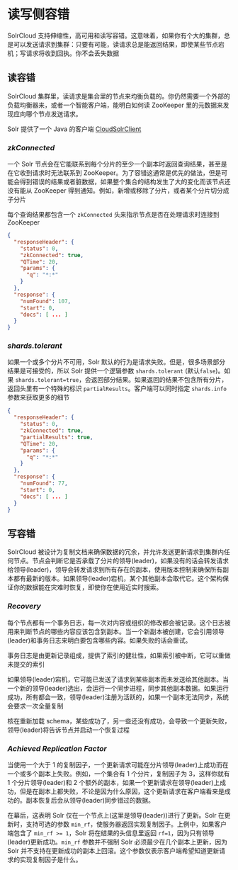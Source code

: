 # 读写侧容错

SolrCloud 支持伸缩性，高可用和读写容错。这意味着，如果你有个大的集群，总是可以发送请求到集群：只要有可能，读请求总是能返回结果，即使某些节点宕机；写请求将收到回执。你不会丢失数据

## 读容错

SolrCloud 集群里，读请求是集合里的节点来均衡负载的。你仍然需要一个外部的负载均衡器来，或者一个智能客户端，能明白如何读 ZooKeeper 里的元数据来发现应向哪个节点发送请求。

Solr 提供了一个 Java 的客户端 [CloudSolrClient](http://lucene.apache.org/solr/6_0_0/solr-solrj/org/apache/solr/client/solrj/impl/CloudSolrClient.html)

### *zkConnected*

一个 Solr 节点会在它能联系到每个分片的至少一个副本时返回查询结果，甚至是在它收到请求时无法联系到 ZooKeeper。为了容错这通常是优先的做法，但是可能会得到错误的结果或者脏数据，如果整个集合的结构发生了大的变化而该节点还没有能从 ZooKeeper 得到通知。例如，新增或移除了分片，或者某个分片切分成子分片

每个查询结果都包含一个 `zkConnected` 头来指示节点是否在处理请求时连接到 ZooKeeper

```json
{
  "responseHeader": {
    "status": 0,
    "zkConnected": true,
    "QTime": 20,
    "params": {
      "q": "*:*"
    }
  },
  "response": {
    "numFound": 107,
    "start": 0,
    "docs": [ ... ]
  }
}
```

### *shards.tolerant*

如果一个或多个分片不可用，Solr 默认的行为是请求失败。但是，很多场景部分结果是可接受的，所以 Solr 提供一个逻辑参数 `shards.tolerant` (默认`false`)。如果 `shards.tolerant=true`，会返回部分结果。如果返回的结果不包含所有分片，返回头里有一个特殊的标识 `partialResults`。客户端可以同时指定 `shards.info` 参数来获取更多的细节

```json
{
  "responseHeader": {
    "status": 0,
    "zkConnected": true,
    "partialResults": true,
    "QTime": 20,
    "params": {
      "q": "*:*"
    }
  },
  "response": {
    "numFound": 77,
    "start": 0,
    "docs": [ ... ]
  }
}
```

## 写容错

SolrCloud 被设计为复制文档来确保数据的冗余，并允许发送更新请求到集群内任何节点。节点会判断它是否承载了分片的领导(leader)，如果没有的话会转发请求给领导(leader)，领导会转发请求到所有存在的副本，使用版本控制来确保所有副本都有最新的版本。如果领导(leader)宕机，某个其他副本会取代它。这个架构保证你的数据能在灾难时恢复，即使你在使用近实时搜索。

### *Recovery*

每个节点都有一个事务日志，每一次对内容或组织的修改都会被记录。这个日志被用来判断节点的哪些内容应该包含到副本。当一个新副本被创建，它会引用领导(leader)和事务日志来明白要包含哪些内容。如果失败的话会重试。

事务日志是由更新记录组成，提供了索引的健壮性，如果索引被中断，它可以重做未提交的索引

如果领导(leader)宕机，它可能已发送了请求到某些副本而未发送给其他副本。当一个新的领导(leader)选出，会运行一个同步进程，同步其他副本数据。如果运行成功，所有都会一致，领导(leader)注册为活跃的，如果一个副本无法同步，系统会要求一次全量复制

核在重新加载 schema，某些成功了，另一些还没有成功，会导致一个更新失败，领导(leader)将告诉节点并启动一个恢复过程

### *Achieved Replication Factor*

当使用一个大于 1 的复制因子，一个更新请求可能在分片领导(leader)上成功而在一个或多个副本上失败。例如，一个集合有 1 个分片，复制因子为 3，这样你就有 1 个分片领导(leader)和 2 个额外的副本，如果一个更新请求在领导(leader)上成功，但是在副本上都失败，不论是因为什么原因，这个更新请求在客户端看来是成功的。副本恢复后会从领导(leader)同步错过的数据。

在幕后，这表明 Solr 仅在一个节点上(这里是领导(leader))进行了更新。Solr 在更新时，支持可选的参数 `min_rf`，使服务器返回实现复制因子。上例中，如果客户端包含了 `min_rf >= 1`，Solr 将在结果的头信息里返回 `rf=1`，因为只有领导(leader)更新成功。`min_rf` 参数并不强制 Solr 必须最少在几个副本上更新，因为 Solr 并不支持在更新成功的副本上回滚。这个参数仅表示客户端希望知道更新请求的实现复制因子是什么。


